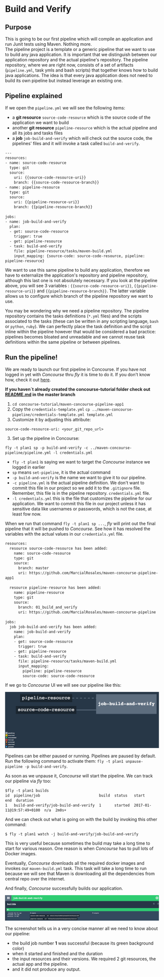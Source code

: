 # Build and Verify

## Purpose
This is going to be our first pipeline which will compile an application and run Junit tests using Maven. Nothing more.  
The pipeline project is a template or a generic pipeline that we want to use to build any java application. It is important
that we distinguish between our application repository and the actual pipeline's repository. The pipeline repository, where
we are right now, consists of a set of artifacts (`pipeline.yml`, task ymls and bash scripts) that together knows how to
build java applications. The idea is that every java application does not need to build its own pipeline but instead leverage an existing one.


## Pipeline explained
If we open the `pipeline.yml` we will see the following items:
- a **git resource** `source-code-resource` which is the source code of the application we want to build
- another **git resource** `pipeline-resource` which is the actual pipeline and all its jobs and tasks files
- a **job** `job-build-and-verify` which will check out the source code, the pipelines' files and it will invoke a task
called `build-and-verify`.

```
---
resources:
- name: source-code-resource
  type: git
  source:
    uri: {{source-code-resource-uri}}
    branch: {{source-code-resource-branch}}
- name: pipeline-resource
  type: git
  source:
    uri: {{pipeline-resource-uri}}
    branch: {{pipeline-resource-branch}}

jobs:
- name: job-build-and-verify
  plan:
  - get: source-code-resource
    trigger: true
  - get: pipeline-resource
  - task: build-and-verify
    file: pipeline-resource/tasks/maven-build.yml
    input_mapping: {source-code: source-code-resource, pipeline: pipeline-resource}
```

We want to use this same pipeline to build any application, therefore we have to externalize the application's repository
 and pipeline repository, although this last one is not absolutely necessary. If you look at the pipeline above, you will see 3 variables : `{{source-code-resource-uri}}`, `{{pipeline-resource-uri}}` and `{{pipeline-resource-branch}}`. The latter variable
 allows us to configure which branch of the pipeline repository we want to use.

You may be wondering why we need a pipeline repository. The pipeline repository contains the tasks definitions (`*.yml` files) and the scripts associated to the tasks (these can be written in any scripting language, `bash` or `python`, `ruby`). We can perfectly place the task definition and the script inline within the pipeline however that would be considered a bad practice: pipelines becomes bloated and unreadable and we cannot reuse task definitions within the same pipeline or between pipelines.


## Run the pipeline!
We are ready to launch our first pipeline in Concourse. If you have not logged in yet with *Concourse* thru *fly* it is time to do it. If you don't know how, check it out [here](https://github.com/MarcialRosales/maven-concourse-pipeline#00---set-up-concourse).

**If you haven´t already created the concourse-tutorial folder check out [README.md](https://github.com/MarcialRosales/maven-concourse-pipeline/) in the master branch**

1. `cd concourse-tutorial/maven-concourse-pipeline-app1`
2. Copy the `credentials-template.yml`
  `cp ../maven-concourse-pipeline/credentials-template.yml template.yml`
3. Customize it by adjusting this attribute:
  ```
  source-code-resource-uri: <your_git_repo_url>
  ```
3. Set up the pipeline in Concourse:
  ```
  fly -t plan1 sp -p build-and-verify -c ../maven-concourse-pipeline/pipeline.yml -l credentials.yml
  ```
  - `fly -t plan1` is saying we want to target the *Concourse* instance we logged in earlier
  - `sp` means `set-pipeline`, it is the actual command
  - `-p build-and-verify` is the name we want to give it to our pipeline.
  - `-c pipeline.yml` is the actual pipeline definition. We don't want to commit this file in our project so we add it to the `.gitignore` file. Remember, this file is in the pipeline repository. `credentials.yml` file.
  - `-l credentials.yml` this is the file that customizes the pipeline for our application. We want to commit this file in our project unless it has sensitive data like usernames or passwords, which is not the case, at least fow now.

When we run that command  `fly -t plan1 sp ...`, *fly* will print out the final pipeline that it will be pushed to *Concourse*. See how it has resolved the variables with the actual values in our `credentials.yml` file.

```
resources:
  resource source-code-resource has been added:
    name: source-code-resource
    type: git
    source:
      branch: master
      uri: https://github.com/MarcialRosales/maven-concourse-pipeline-app1

  resource pipeline-resource has been added:
    name: pipeline-resource
    type: git
    source:
      branch: 01_build_and_verify
      uri: https://github.com/MarcialRosales/maven-concourse-pipeline

jobs:
  job job-build-and-verify has been added:
    name: job-build-and-verify
    plan:
    - get: source-code-resource
      trigger: true
    - get: pipeline-resource
    - task: build-and-verify
      file: pipeline-resource/tasks/maven-build.yml
      input_mapping:
        pipeline: pipeline-resource
        source-code: source-code-resource
```

If we go to *Concourse* UI we will see our pipeline like this:

![Pipeline](assets/pipeline1.png)

Pipelines can be either paused or running. Pipelines are paused by default. Run the following command to activate them:
`fly -t plan1 unpause-pipeline -p build-and-verify`.

As soon as we unpause it, *Concourse* will start the pipeline. We can track our pipeline via *fly* too:
```
$fly -t plan1 builds
id  pipeline/job                           build  status   start                     end  duration
1   build-and-verify/job-build-and-verify  1      started  2017-01-11@19:57:49+0100  n/a  2m0s+
```
And we can check out what is going on with the build by invoking this other command:
```
$ fly -t plan1 watch -j build-and-verify/job-build-and-verify
```
This is very useful because sometimes the build may take a long time to start for various reason. One reason is when *Concourse* has to pull lots of Docker images.

Eventually, *Concourse* downloads all the required docker images and invokes our `maven-build.yml` task. This task will take a long time to run because we will see that Maven is downloading all the dependencies from central repo over the internet.

And finally, *Concourse* successfully builds our application.

![Successful job](assets/pipeline2.png)

The screenshot tells us in a very concise manner all we need to know about our pipeline:
- the build job number **1** was successful (because its green background color)
- when it started and finished and the duration
- the input resources and their versions. We required 2 git resources, the actual app and the pipeline.
- and it did not produce any output.
